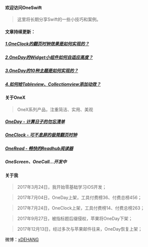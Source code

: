 #### 欢迎访问OneSwift

> 这里将长期分享Swift的一些小技巧和案例。


#### 文章持续更新：

#####  [1.OneClock的翻页时钟效果是如何实现的？](/1.OneClock的翻页时钟效果是如何实现的.md)

#####  [2.OneDay的Widget小组件如何自适应高度？](/2.OneDay的Widget小组件如何自适应高度.md)

#####  [3.OneDay的10种主题是如何实现的？](/3.OneDay的10种主题是如何实现的.md)

#####  [4.如何给Tableview、Collectionview添加动效？](/4.如何给Tableview、Collectionview添加动效.md)


#### 关于OneX
> OneX系列产品，注重简洁、实用、美观

##### [OneDay - 计算日子的勿忘清单](https://itunes.apple.com/cn/app/id1250290965)
##### [OneClock - 可不息屏的极简翻页时钟](https://itunes.apple.com/cn/app/id1257395357)
##### [OneRead - 畅快的Readhub阅读器](https://jinshuju.net/f/syQKg5)

##### OneScreen、OneCall...开发中


#### 关于我

> 2017年3月24日，我开始零基础学习iOS开发；

> 2017年7月04日，OneDay上架，工具付费榜36、付费总榜456；

> 2017年7月24日，OneClock上架，工具付费榜14、付费总榜263；

> 2017年9月27日，被指标题后缀侵权，苹果将OneDay下架；

> 2017年12月13日，经过多次与苹果邮件往来，OneDay恢复上架；


微博：[xDEHANG](https://weibo.com/bujidehang)
